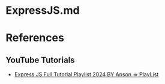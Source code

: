 # ExpressJS.md

# References

## YouTube Tutorials

* [Express JS Full Tutorial Playlist 2024 BY Anson => PlayList](https://www.youtube.com/playlist?list=PL_cUvD4qzbkwjmjy-KjbieZ8J9cGwxZpC)
